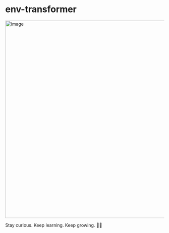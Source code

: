 # env-transformer

<img width="625" alt="image" src="https://github.com/user-attachments/assets/724d00ab-7cc7-4353-89d4-fa40512292b9" />


<!-- INSPIRATIONAL_QUOTE_START -->
Stay curious. Keep learning. Keep growing.
🧑‍💻
<!-- INSPIRATIONAL_QUOTE_END -->
